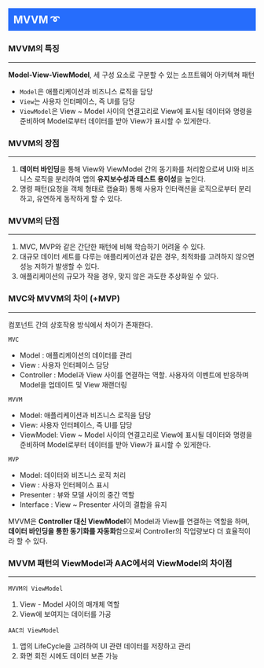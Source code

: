 <h2 style="background-color: #266DFC; color: #ffffff; padding: 0.5em;"> MVVM ➰</h2>


### MVVM의 특징
---

**Model-View-ViewModel**, 세 구성 요소로 구분할 수 있는 소프트웨어 아키텍쳐 패턴 
-  `Model`은 애플리케이션과 비즈니스 로직을 담당 
-  `View`는 사용자 인터페이스, 즉 UI를 담당 
-  `ViewModel`은 View ~ Model 사이의 연결고리로 View에 표시될 데이터와 명령을 준비하며 Model로부터 데이터를 받아 View가 표시할 수 있게한다.


### MVVM의 장점
---
1. **데이터 바인딩**을 통해 View와 ViewModel 간의 동기화를 처리함으로써 UI와 비즈니스 로직을 분리하여 앱의 **유지보수성과 테스트 용이성**을 높인다.
2. 명령 패턴(요청을 객체 형태로 캡슐화) 통해 사용자 인터랙션을 로직으로부터 분리하고, 유연하게 동작하게 할 수 있다.


### MVVM의 단점
---
1. MVC, MVP와 같은 간단한 패턴에 비해 학습하기 어려울 수 있다.
2. 대규모 데이터 세트를 다루는 애플리케이션과 같은 경우, 최적화를 고려하지 않으면 성능 저하가 발생할 수 있다.
3. 애플리케이션의 규모가 작을 경우, 맞지 않은 과도한 추상화일 수 있다.


### MVC와 MVVM의 차이 (+MVP)
---
컴포넌트 간의 상호작용 방식에서 차이가 존재한다.
<br>

`MVC`
- Model : 애플리케이션의 데이터를 관리 
- View : 사용자 인터페이스 담당 
- Controller : Model과 View 사이를 연결하는 역할. 사용자의 이벤트에 반응하며 Model을 업데이트 및 View 재랜더링 

`MVVM`
-  Model: 애플리케이션과 비즈니스 로직을 담당 
-  View: 사용자 인터페이스, 즉 UI를 담당 
-  ViewModel: View ~ Model 사이의 연결고리로 View에 표시될 데이터와 명령을 준비하며 Model로부터 데이터를 받아 View가 표시할 수 있게한다.

`MVP`
- Model: 데이터와 비즈니스 로직 처리 
- View : 사용자 인터페이스 표시 
- Presenter : 뷰와 모델 사이의 중간 역할
- Interface : View ~ Presenter 사이의 결합을 유지 

MVVM은 **Controller 대신 ViewModel**이 Model과 View를 연결하는 역할을 하며, **데이터 바인딩을 통한 동기화를 자동화**함으로써 Controller의 작업량보다 더 효율적이라 할 수 있다.

### MVVM 패턴의 ViewModel과 AAC에서의 ViewModel의 차이점 
---

`MVVM의 ViewModel`
1. View - Model 사이의 매개체 역할
2. View에 보여지는 데이터를 가공 <br>

`AAC의 ViewModel`
1. 앱의 LifeCycle을 고려하여 UI 관련 데이터를 저장하고 관리
2. 화면 회전 시에도 데이터 보존 가능
